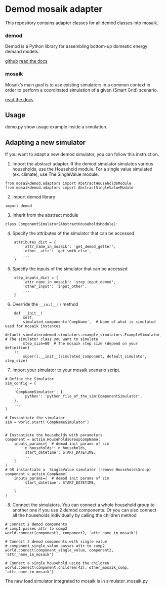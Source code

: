 # Demod mosaik adapter

This repository contains adapter classes for all
demod classes into mosaik.

### demod

Demod is a Python library for assembling bottom-up domestic energy demand models.

[github](https://github.com/epfl-herus/demod)
[read the docs](https://demod.readthedocs.io/)

### mosaik

Mosaik’s main goal is to use existing simulators in a common context in order
to perform a coordinated simulation of a given (Smart Grid) scenario.

[read the docs](https://mosaik.readthedocs.io/)

## Usage

demo.py show usage example inside a simulation.

## Adapting a new simulator

If you want to adapt a new demod simulator, you can follow this
instruction.

1. Import the abstract adapter.
If the demod simulator simulates various households,
use the Household module.
For a single value simulated (ex. climate), use The SingleValue module.

```
from mosaikdemod.adaptors import AbstractHouseholdsModule
from mosaikdemod.adaptors import AbstractSingleValueModule
```

2. import demod library
```
import demod
```

3. Inherit from the abstract module

```
class ComponentSimulator(AbstractHouseholdsModule):
```

4. Specify the attributes of the simulator that can be accessed
```
    attributes_dict = {
        'attr_name_in_mosaik': 'get_demod_getter',
        'other__attr': 'get_smth_else',
        ...
    }
```
5. Specify the inputs of the simulator that can be accessed
```
    step_inputs_dict = {
        'attr_name_in_mosaik': 'step_input_demod',
        'other_input': 'input_other',
        ...
    }
```
6. Override the `__init__()` method
```
    def __init__(
        self,
        simulated_component='CompName',  # Name of what is simulated used for mosaik instances
        default_simulator=demod.simulators.example_simulators.ExampleSimulator,  # The simulator class you want to simulate
        step_size=60  # The mosaik step size (depend on your definition)
    ):
        super().__init__(simulated_component, default_simulator, step_size)
```

7. Import your simulator to your mosaik scenario script.

```
# Define the Simulator
sim_config = {
    ...
    'CompNameSimulator': {
        'python': 'python_file_of_the_sim:ComponentSimulator',
    },
    ...
}

# Instantiate the simulator
sim = world.start('CompNameSimulator')


# Instantiate the households with parameters
component = actsim.HouseholdsGroupCompName(
    inputs_params={  # demod init params of sim
        'n_households': n_households,
        'start_datetime': START_DATETIME,
        ...
    }
)
# OR instantiate a  SingleValue simulator (remove HouseholdsGroup)
component = actsim.CompName(
    inputs_params={  # demod init params of sim
        'start_datetime': START_DATETIME,
        ...
    }
)
```

8. Connect the simulators. You can connect a whole household group to another one if you use 2 demod components.
Or you can also connect all the households individually
by calling the children method
```
# Connect 2 demod components
# comp1 passes attr to comp2
world.connect(component1, component2, 'attr_name_in_mosaik')

# Connect 2 demod components with single value
# component_single_value passes attr to comp2
world.connect(component_single_value, component2, 'attr_name_in_mosaik')

# Connect a single household using the children
world.connect(component.children[42], other_mosaik_comp, 'attr_name_in_mosaik')

```

The new load simulator integrated to mosaik is in simulator_mosaik.py

